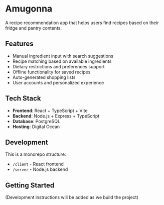 # Amugonna

A recipe recommendation app that helps users find recipes based on their fridge and pantry contents.

## Features

- Manual ingredient input with search suggestions
- Recipe matching based on available ingredients
- Dietary restrictions and preferences support
- Offline functionality for saved recipes
- Auto-generated shopping lists
- User accounts and personalized experience

## Tech Stack

- **Frontend**: React + TypeScript + Vite
- **Backend**: Node.js + Express + TypeScript
- **Database**: PostgreSQL
- **Hosting**: Digital Ocean

## Development

This is a monorepo structure:
- `/client` - React frontend
- `/server` - Node.js backend

## Getting Started

(Development instructions will be added as we build the project)